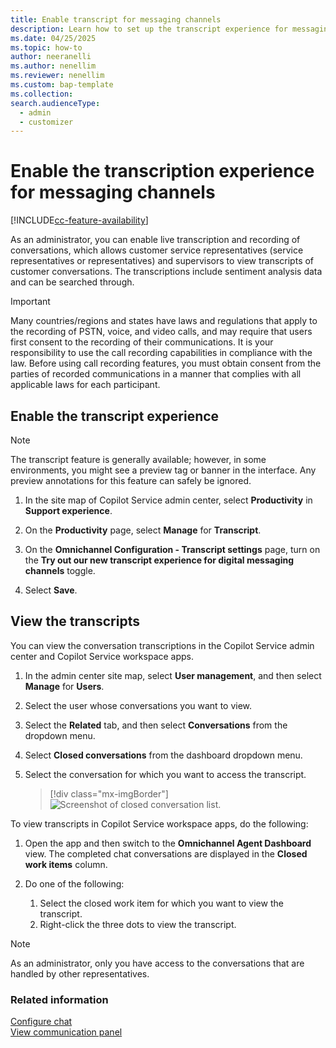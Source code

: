 ```yaml
---
title: Enable transcript for messaging channels
description: Learn how to set up the transcript experience for messaging channels in Omnichannel for Customer Service.
ms.date: 04/25/2025
ms.topic: how-to
author: neeranelli
ms.author: nenellim
ms.reviewer: nenellim
ms.custom: bap-template
ms.collection:
search.audienceType: 
  - admin
  - customizer
---
```


# Enable the transcription experience for messaging channels

[!INCLUDE[cc-feature-availability](../../includes/cc-feature-availability.md)]

As an administrator, you can enable live transcription and recording of conversations, which allows customer service representatives (service representatives or representatives) and supervisors to view transcripts of customer conversations. The transcriptions include sentiment analysis data and can be searched through.

> [!IMPORTANT]
> Many countries/regions and states have laws and regulations that apply to the recording of PSTN, voice, and video calls, and may require that users first consent to the recording of their communications. It is your responsibility to use the call recording capabilities in compliance with the law. Before using call recording features, you must obtain consent from the parties of recorded communications in a manner that complies with all applicable laws for each participant.

## Enable the transcript experience

> [!NOTE]
> The transcript feature is generally available; however, in some environments, you might see a preview tag or banner in the interface. Any preview annotations for this feature can safely be ignored.

1. In the site map of Copilot Service admin center, select **Productivity** in **Support experience**.

1. On the **Productivity** page, select **Manage** for **Transcript**.

1. On the **Omnichannel Configuration - Transcript settings** page, turn on the **Try out our new transcript experience for digital messaging channels** toggle.

1. Select **Save**.

## View the transcripts

You can view the conversation transcriptions in the Copilot Service admin center and Copilot Service workspace apps.

1. In the admin center site map, select **User management**, and then select **Manage** for **Users**.
2. Select the user whose conversations you want to view.
3. Select the **Related** tab, and then select **Conversations** from the dropdown menu.
4. Select **Closed conversations** from the dashboard dropdown menu.
5. Select the conversation for which you want to access the transcript.
  
   > [!div class="mx-imgBorder"]
   > ![Screenshot of closed conversation list.](../media/voice-channel-conversations-list.png)

To view transcripts in Copilot Service workspace apps, do the following:

1. Open the app and then switch to the **Omnichannel Agent Dashboard** view. The completed chat conversations are displayed in the **Closed work items** column.
1. Do one of the following:<br>
 
   1. Select the closed work item for which you want to view the transcript.<br>
   1. Right-click the three dots to view the transcript.

> [!NOTE]
> As an administrator, only you have access to the conversations that are handled by other representatives.

### Related information

[Configure chat](../administer/add-chat-widget.md)  
[View communication panel](../use/oc-conversation-control.md)
